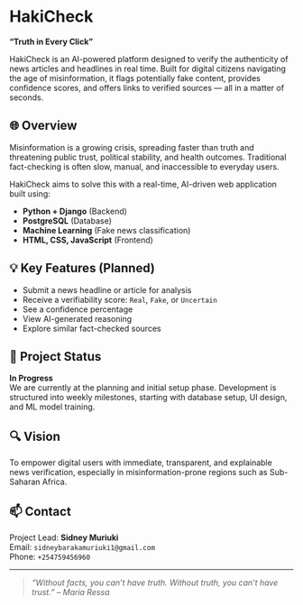 # HakiCheck

**“Truth in Every Click”**

HakiCheck is an AI-powered platform designed to verify the authenticity of news articles and headlines in real time. Built for digital citizens navigating the age of misinformation, it flags potentially fake content, provides confidence scores, and offers links to verified sources — all in a matter of seconds.

## 🌐 Overview

Misinformation is a growing crisis, spreading faster than truth and threatening public trust, political stability, and health outcomes. Traditional fact-checking is often slow, manual, and inaccessible to everyday users.

HakiCheck aims to solve this with a real-time, AI-driven web application built using:
- **Python + Django** (Backend)
- **PostgreSQL** (Database)
- **Machine Learning** (Fake news classification)
- **HTML, CSS, JavaScript** (Frontend)

## 💡 Key Features (Planned)
- Submit a news headline or article for analysis
- Receive a verifiability score: `Real`, `Fake`, or `Uncertain`
- See a confidence percentage
- View AI-generated reasoning
- Explore similar fact-checked sources

## 🧭 Project Status

**In Progress**  
We are currently at the planning and initial setup phase. Development is structured into weekly milestones, starting with database setup, UI design, and ML model training.

## 🔍 Vision

To empower digital users with immediate, transparent, and explainable news verification, especially in misinformation-prone regions such as Sub-Saharan Africa.

## 📫 Contact

Project Lead: **Sidney Muriuki**  
Email: `sidneybarakamuriuki1@gmail.com`  
Phone: `+254759456960`

---

> _“Without facts, you can’t have truth. Without truth, you can’t have trust.” – Maria Ressa_
